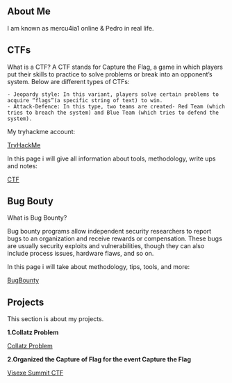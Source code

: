 ## About Me

I am known as mercu4ia1 online & Pedro in real life.

## CTFs

What is a CTF?
A CTF stands for Capture the Flag, a game in which players put their skills to practice to solve problems or break into an opponent’s system. 
Below are different types of CTFs:

    - Jeopardy style: In this variant, players solve certain problems to acquire “flags”(a specific string of text) to win.
    - Attack-Defence: In this type, two teams are created- Red Team (which tries to breach the system) and Blue Team (which tries to defend the system).

My tryhackme account:

[TryHackMe](https://tryhackme.com/p/mercu4ia1)

In this page i will give all information about tools, methodology, write ups and notes:

[CTF](https://pedroferreira97.github.io/CTF/)


## Bug Bouty

What is Bug Bounty?

Bug bounty programs allow independent security researchers to report bugs to an organization and receive rewards or compensation. These bugs are usually security exploits and vulnerabilities, though they can also include process issues, hardware flaws, and so on.

In this page i will take about methodology, tips, tools, and more:

[BugBounty](https://pedroferreira97.github.io/BugBounty/test.html)

## Projects

This section is about my projects.

**1.Collatz Problem**

[Collatz Problem](https://pedroferreira97.github.io/Projects/collatz.html)

**2.Organized the Capture of Flag for the event Capture the Flag**

[Visexe Summit CTF](https://pedroferreira97.github.io/Projects/VisexeSummitCTF.html)



